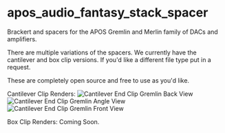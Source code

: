 # apos_audio_fantasy_stack_spacer
Brackert and spacers for the APOS Gremlin and Merlin family of DACs and amplifiers. 

There are multiple variations of the spacers. We currently have the cantilever and box clip versions. If you'd like a different file type put in a request. 

These are completely open source and free to use as you'd like. 

Cantilever Clip Renders:
![Cantilever End Clip Gremlin Back View](https://github.com/user-attachments/assets/9b31d586-7ff2-49f9-a5e7-c9cacd33f6a5)
![Cantilever End Clip Gremlin Angle View](https://github.com/user-attachments/assets/af5a934a-1034-4869-906b-625b9d901f65)
![Cantilever End Clip Gremlin Front View](https://github.com/user-attachments/assets/77528083-3bb2-45bb-b46a-a16b1e781dbb)

Box Clip Renders:
Coming Soon.
